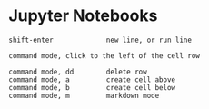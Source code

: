 # Jupyter Notebooks

```
shift-enter             new line, or run line
```
```
command mode, click to the left of the cell row
```
```
command mode, dd        delete row
command mode, a         create cell above
command mode, b         create cell below
command mode, m         markdown mode
```
